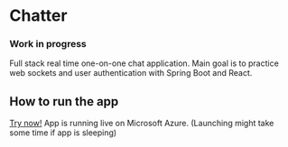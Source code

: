 # Chatter

### Work in progress


Full stack real time one-on-one chat application. Main goal is to practice web sockets and user authentication with Spring Boot and React.

## How to run the app
<a href="https://chatter.mangocliff-4c9fb8c2.northeurope.azurecontainerapps.io"> Try now!</a> App is running live on Microsoft Azure. (Launching might take some time if app is sleeping)

